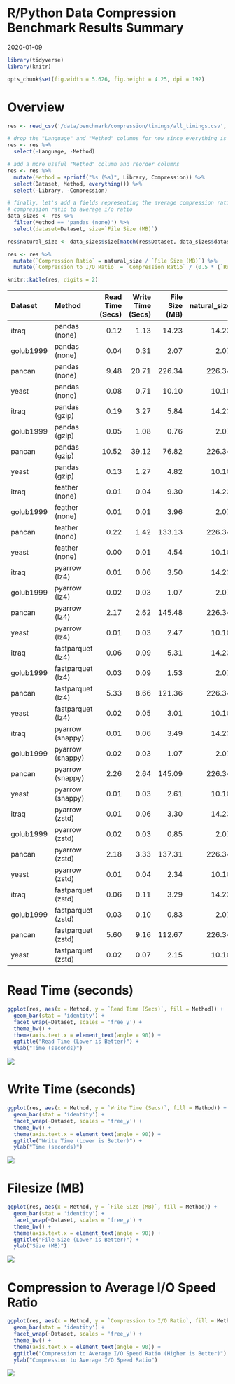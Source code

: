 R/Python Data Compression Benchmark Results Summary
================
2020-01-09

``` r
library(tidyverse)
library(knitr)

opts_chunk$set(fig.width = 5.626, fig.height = 4.25, dpi = 192)
```

# Overview

``` r
res <- read_csv('/data/benchmark/compression/timings/all_timings.csv', col_types = cols())

# drop the "Language" and "Method" columns for now since everything is just using pandas..
res <- res %>%
  select(-Language, -Method)

# add a more useful "Method" column and reorder columns
res <- res %>%
  mutate(Method = sprintf("%s (%s)", Library, Compression)) %>%
  select(Dataset, Method, everything()) %>%
  select(-Library, -Compression)

# finally, let's add a fields representing the average compression ratio, and the
# compression ratio to average i/o ratio
data_sizes <- res %>%
  filter(Method == 'pandas (none)') %>%
  select(dataset=Dataset, size=`File Size (MB)`)

res$natural_size <- data_sizes$size[match(res$Dataset, data_sizes$dataset)]

res <- res %>%
  mutate(`Compression Ratio` = natural_size / `File Size (MB)`) %>%
  mutate(`Compression to I/O Ratio` = `Compression Ratio` / (0.5 * (`Read Time (Secs)` + `Write Time (Secs)`)))

knitr::kable(res, digits = 2)
```

| Dataset   | Method             | Read Time (Secs) | Write Time (Secs) | File Size (MB) | natural\_size | Compression Ratio | Compression to I/O Ratio |
| :-------- | :----------------- | ---------------: | ----------------: | -------------: | ------------: | ----------------: | -----------------------: |
| itraq     | pandas (none)      |             0.12 |              1.13 |          14.23 |         14.23 |              1.00 |                     1.60 |
| golub1999 | pandas (none)      |             0.04 |              0.31 |           2.07 |          2.07 |              1.00 |                     5.77 |
| pancan    | pandas (none)      |             9.48 |             20.71 |         226.34 |        226.34 |              1.00 |                     0.07 |
| yeast     | pandas (none)      |             0.08 |              0.71 |          10.10 |         10.10 |              1.00 |                     2.52 |
| itraq     | pandas (gzip)      |             0.19 |              3.27 |           5.84 |         14.23 |              2.43 |                     1.41 |
| golub1999 | pandas (gzip)      |             0.05 |              1.08 |           0.76 |          2.07 |              2.72 |                     4.79 |
| pancan    | pandas (gzip)      |            10.52 |             39.12 |          76.82 |        226.34 |              2.95 |                     0.12 |
| yeast     | pandas (gzip)      |             0.13 |              1.27 |           4.82 |         10.10 |              2.10 |                     2.99 |
| itraq     | feather (none)     |             0.01 |              0.04 |           9.30 |         14.23 |              1.53 |                    67.60 |
| golub1999 | feather (none)     |             0.01 |              0.01 |           3.96 |          2.07 |              0.52 |                    47.52 |
| pancan    | feather (none)     |             0.22 |              1.42 |         133.13 |        226.34 |              1.70 |                     2.08 |
| yeast     | feather (none)     |             0.00 |              0.01 |           4.54 |         10.10 |              2.22 |                   349.88 |
| itraq     | pyarrow (lz4)      |             0.01 |              0.06 |           3.50 |         14.23 |              4.07 |                   113.56 |
| golub1999 | pyarrow (lz4)      |             0.02 |              0.03 |           1.07 |          2.07 |              1.94 |                    82.04 |
| pancan    | pyarrow (lz4)      |             2.17 |              2.62 |         145.48 |        226.34 |              1.56 |                     0.65 |
| yeast     | pyarrow (lz4)      |             0.01 |              0.03 |           2.47 |         10.10 |              4.10 |                   206.91 |
| itraq     | fastparquet (lz4)  |             0.06 |              0.09 |           5.31 |         14.23 |              2.68 |                    36.10 |
| golub1999 | fastparquet (lz4)  |             0.03 |              0.09 |           1.53 |          2.07 |              1.35 |                    22.47 |
| pancan    | fastparquet (lz4)  |             5.33 |              8.66 |         121.36 |        226.34 |              1.87 |                     0.27 |
| yeast     | fastparquet (lz4)  |             0.02 |              0.05 |           3.01 |         10.10 |              3.36 |                    95.87 |
| itraq     | pyarrow (snappy)   |             0.01 |              0.06 |           3.49 |         14.23 |              4.07 |                   115.28 |
| golub1999 | pyarrow (snappy)   |             0.02 |              0.03 |           1.07 |          2.07 |              1.94 |                    82.39 |
| pancan    | pyarrow (snappy)   |             2.26 |              2.64 |         145.09 |        226.34 |              1.56 |                     0.64 |
| yeast     | pyarrow (snappy)   |             0.01 |              0.03 |           2.61 |         10.10 |              3.87 |                   202.20 |
| itraq     | pyarrow (zstd)     |             0.01 |              0.06 |           3.30 |         14.23 |              4.31 |                   110.34 |
| golub1999 | pyarrow (zstd)     |             0.02 |              0.03 |           0.85 |          2.07 |              2.45 |                    96.35 |
| pancan    | pyarrow (zstd)     |             2.18 |              3.33 |         137.31 |        226.34 |              1.65 |                     0.60 |
| yeast     | pyarrow (zstd)     |             0.01 |              0.04 |           2.34 |         10.10 |              4.32 |                   174.61 |
| itraq     | fastparquet (zstd) |             0.06 |              0.11 |           3.29 |         14.23 |              4.32 |                    49.66 |
| golub1999 | fastparquet (zstd) |             0.03 |              0.10 |           0.83 |          2.07 |              2.50 |                    36.87 |
| pancan    | fastparquet (zstd) |             5.60 |              9.16 |         112.67 |        226.34 |              2.01 |                     0.27 |
| yeast     | fastparquet (zstd) |             0.02 |              0.07 |           2.15 |         10.10 |              4.70 |                   105.27 |

# Read Time (seconds)

``` r
ggplot(res, aes(x = Method, y = `Read Time (Secs)`, fill = Method)) +
  geom_bar(stat = 'identity') + 
  facet_wrap(~Dataset, scales = 'free_y') +
  theme_bw() +
  theme(axis.text.x = element_text(angle = 90)) +
  ggtitle("Read Time (Lower is Better)") +
  ylab("Time (seconds)")
```

![](summarize_results_files/figure-gfm/read_time-1.png)<!-- -->

# Write Time (seconds)

``` r
ggplot(res, aes(x = Method, y = `Write Time (Secs)`, fill = Method)) +
  geom_bar(stat = 'identity') + 
  facet_wrap(~Dataset, scales = 'free_y') +
  theme_bw() +
  theme(axis.text.x = element_text(angle = 90)) +
  ggtitle("Write Time (Lower is Better)") +
  ylab("Time (seconds)")
```

![](summarize_results_files/figure-gfm/write_time-1.png)<!-- -->

# Filesize (MB)

``` r
ggplot(res, aes(x = Method, y = `File Size (MB)`, fill = Method)) +
  geom_bar(stat = 'identity') + 
  facet_wrap(~Dataset, scales = 'free_y') +
  theme_bw() +
  theme(axis.text.x = element_text(angle = 90)) +
  ggtitle("File Size (Lower is Better)") +
  ylab("Size (MB)")
```

![](summarize_results_files/figure-gfm/file_size-1.png)<!-- -->

# Compression to Average I/O Speed Ratio

``` r
ggplot(res, aes(x = Method, y = `Compression to I/O Ratio`, fill = Method)) +
  geom_bar(stat = 'identity') + 
  facet_wrap(~Dataset, scales = 'free_y') +
  theme_bw() +
  theme(axis.text.x = element_text(angle = 90)) +
  ggtitle("Compression to Average I/O Speed Ratio (Higher is Better)") +
  ylab("Compression to Average I/O Speed Ratio")
```

![](summarize_results_files/figure-gfm/compression_to_speed_ratio-1.png)<!-- -->
